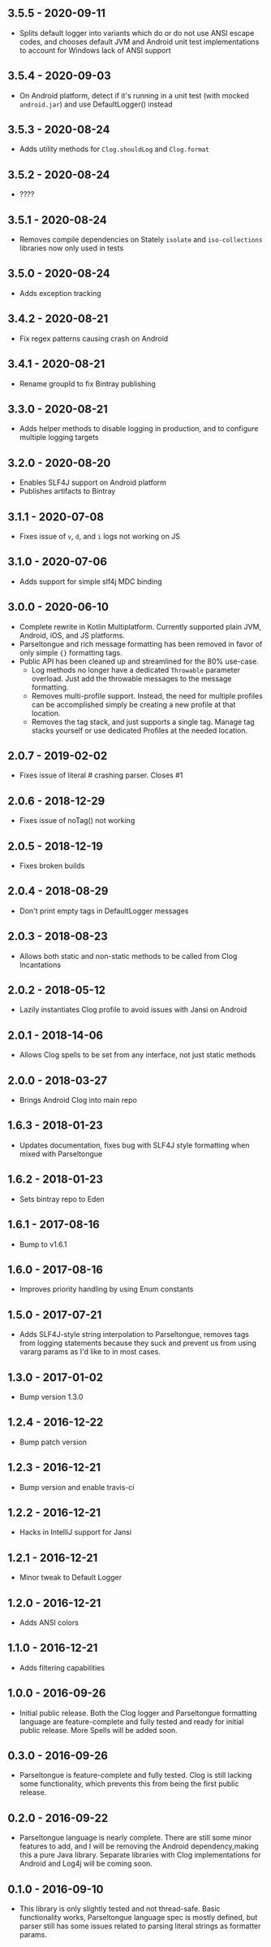 ## 3.5.5 - 2020-09-11

- Splits default logger into variants which do or do not use ANSI escape codes, and chooses default JVM and Android unit test implementations to account for Windows lack of ANSI support

## 3.5.4 - 2020-09-03

- On Android platform, detect if it's running in a unit test (with mocked `android.jar`) and use DefaultLogger() instead

## 3.5.3 - 2020-08-24

- Adds utility methods for `Clog.shouldLog` and `Clog.format`

## 3.5.2 - 2020-08-24

- ????

## 3.5.1 - 2020-08-24

- Removes compile dependencies on Stately `isolate` and `iso-collections` libraries now only used in tests

## 3.5.0 - 2020-08-24

- Adds exception tracking

## 3.4.2 - 2020-08-21

- Fix regex patterns causing crash on Android

## 3.4.1 - 2020-08-21

- Rename groupId to fix Bintray publishing 

## 3.3.0 - 2020-08-21

- Adds helper methods to disable logging in production, and to configure multiple logging targets

## 3.2.0 - 2020-08-20

- Enables SLF4J support on Android platform
- Publishes artifacts to Bintray

## 3.1.1 - 2020-07-08

- Fixes issue of `v`, `d`, and `i` logs not working on JS
 
## 3.1.0 - 2020-07-06

- Adds support for simple slf4j MDC binding

## 3.0.0 - 2020-06-10

- Complete rewrite in Kotlin Multiplatform. Currently supported plain JVM, Android, iOS, and JS platforms.
- Parseltongue and rich message formatting has been removed in favor of only simple `{}` formatting tags.
- Public API has been cleaned up and streamlined for the 80% use-case.
    - Log methods no longer have a dedicated `Throwable` parameter overload. Just add the throwable messages to the 
        message formatting.
    - Removes multi-profile support. Instead, the need for multiple profiles can be accomplished simply be creating a 
        new profile at that location.
    - Removes the tag stack, and just supports a single tag. Manage tag stacks yourself or use dedicated Profiles at the
        needed location.

## 2.0.7 - 2019-02-02

- Fixes issue of literal # crashing parser. Closes #1

## 2.0.6 - 2018-12-29

- Fixes issue of noTag() not working

## 2.0.5 - 2018-12-19

- Fixes broken builds

## 2.0.4 - 2018-08-29

- Don't print empty tags in DefaultLogger messages

## 2.0.3 - 2018-08-23

- Allows both static and non-static methods to be called from Clog Incantations

## 2.0.2 - 2018-05-12

- Lazily instantiates Clog profile to avoid issues with Jansi on Android

## 2.0.1 - 2018-14-06

- Allows Clog spells to be set from any interface, not just static methods

## 2.0.0 - 2018-03-27

- Brings Android Clog into main repo

## 1.6.3 - 2018-01-23

- Updates documentation, fixes bug with SLF4J style formatting when mixed with Parseltongue

## 1.6.2 - 2018-01-23

- Sets bintray repo to Eden

## 1.6.1 - 2017-08-16

- Bump to v1.6.1

## 1.6.0 - 2017-08-16

- Improves priority handling by using Enum constants

## 1.5.0 - 2017-07-21

- Adds SLF4J-style string interpolation to Parseltongue, removes tags from logging statements because they suck and 
    prevent us from using vararg params as I'd like to in most cases.

## 1.3.0 - 2017-01-02

- Bump version 1.3.0

## 1.2.4 - 2016-12-22

- Bump patch version

## 1.2.3 - 2016-12-21

- Bump version and enable travis-ci

## 1.2.2 - 2016-12-21

- Hacks in IntelliJ support for Jansi

## 1.2.1 - 2016-12-21

- Minor tweak to Default Logger

## 1.2.0 - 2016-12-21

- Adds ANSI colors

## 1.1.0 - 2016-12-21

- Adds filtering capabilities

## 1.0.0 - 2016-09-26

- Initial public release. Both the Clog logger and Parseltongue formatting language are feature-complete and fully 
    tested and ready for initial public release. More Spells will be added soon.

## 0.3.0 - 2016-09-26

- Parseltongue is feature-complete and fully tested. Clog is still lacking some functionality, which prevents this from 
    being the first public release.

## 0.2.0 - 2016-09-22

- Parseltongue language is nearly complete. There are still some minor features to add, and I will be removing the 
    Android dependency,making this a pure Java library. Separate libraries with Clog implementations for Android and 
    Log4j will be coming soon.

## 0.1.0 - 2016-09-10

- This library is only slightly tested and not thread-safe. Basic functionality works, Parseltongue language spec is 
    mostly defined, but parser still has some issues related to parsing literal strings as formatter params.
